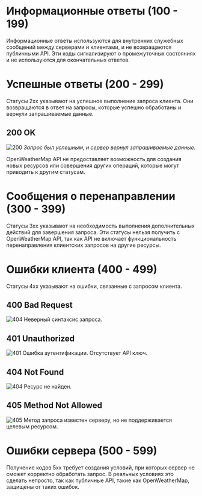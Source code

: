 # Информационные ответы (100 - 199)
Информационные ответы используются для внутренних служебных сообщений между серверами и клиентами, и не возвращаются публичными API. Эти коды сигнализируют о промежуточных состояниях и не используются для окончательных ответов. 

# Успешные ответы (200 - 299)
Статусы 2xx указывают на успешное выполнение запроса клиента. Они возвращаются в ответ на запросы, которые успешно обработаны и вернули запрашиваемые данные. 
## 200 OK 
![200](img_http/200.png)
*Запрос был успешным, и сервер вернул запрашиваемые данные.*

OpenWeatherMap API не предоставляет возможность для создания новых ресурсов или совершения других операций, которые могут приводить к другим статусам.

# Сообщения о перенаправлении (300 - 399)
Статусы 3xx указывают на необходимость выполнения дополнительных действий для завершения запроса. Эти статусы нельзя получить с OpenWeatherMap API, так как API не включает функциональность перенаправления клиентских запросов на другие ресурсы.

# Ошибки клиента (400 - 499)
Статусы 4xx указывают на ошибки, связанные с запросом клиента.

## 400 Bad Request 
![404](img_http/400.png)
Неверный синтаксис запроса.

## 401 Unauthorized 
![401](img_http/401.png)
Ошибка аутентификации. Отсутствует API ключ.

## 404 Not Found 
![404](img_http/404.png)
Ресурс не найден.

## 405 Method Not Allowed 
![405](img_http/405.png)
Метод запроса известен серверу, но не поддерживается целевым ресурсом.

# Ошибки сервера (500 - 599)
Получение кодов 5xx требует создания условий, при которых сервер не сможет корректно обработать запрос. В реальных условиях это сделать непросто, так как публичные API, такие как OpenWeatherMap, защищены от таких ошибок. 